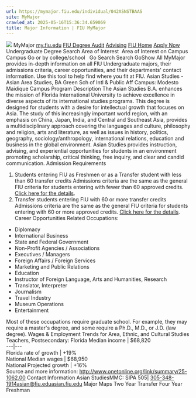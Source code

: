 ```yaml
---
url: https://mymajor.fiu.edu/individual/042ASNSTBAAS
site: MyMajor
crawled_at: 2025-05-16T15:36:34.659069
title: Major Information | FIU MyMajor
---
```


![](https://mymajor.fiu.edu/assets/logo-T4VPR2BI.png)
MyMajor
[my.fiu.edu](https://my.fiu.edu/)
[FIU Degree Audit](https://dasa.fiu.edu/all-departments/advising/panther-success-hub/panther-degree-audit/)
[Advising](https://advising.fiu.edu)
[FIU Home](https://www.fiu.edu/)
[Apply Now](https://admissions.fiu.edu/)
Undergraduate Degree Search
Area of Interest
​
Area of Interest
on
Campus
​
Campus
Go
or by college/school
​
​
Go
Search
Search
GoShow All
MyMajor provides in-depth information on all FIU Undergraduate majors, their admissions criteria, career opportunities, and their departments' contact information. Use this tool to help find where you fit at FIU.
Asian Studies - Asian Area Studies,
BA
Green Sch of Intl & Public Aff
Campus:
Modesto Maidique Campus
Program Description
The Asian Studies B.A. enhances the mission of Florida International University to achieve excellence in diverse aspects of its international studies programs. This degree is designed for students with a desire for intellectual growth that focuses on Asia. The study of this increasingly important world region, with an emphasis on China, Japan, India, and Central and Southeast Asia, provides a multidisciplinary approach covering the languages and culture, philosophy and religion, arts and literature, as well as issues in history, politics, geography, sociology/anthropology, international relations, education and business in the global environment. Asian Studies provides instruction, advising, and experiential opportunities for students in an environment promoting scholarship, critical thinking, free inquiry, and clear and candid communication.
Admission Requirements
1. Students entering FIU as Freshmen or as a Transfer student with less than 60 transfer credits
Admissions criteria are the same as the general FIU criteria for students entering with fewer than 60 approved credits. [Click here for the details](http://admissions.fiu.edu/apply/freshman/).
2. Transfer students entering FIU with 60 or more transfer credits
Admissions criteria are the same as the general FIU criteria for students entering with 60 or more approved credits. [Click here for the details](http://admissions.fiu.edu/apply/transfer/).
Career Opportunities
Related Occupations:
  * Diplomacy
  * International Business
  * State and Federal Government
  * Non-Profit Agencies / Associations
  * Executives / Managers
  * Foreign Affairs / Foreign Services
  * Marketing and Public Relations
  * Education
  * Instructor of Foreign Language, Arts and Humanities, Research
  * Translator, Interpreter
  * Journalism
  * Travel Industry
  * Museum Operations
  * Entertainment


Most of these occupations require graduate school. For example, they may require a master's degree, and some require a Ph.D., M.D., or J.D. (law degree).
Wages & Employment Trends for Area, Ethnic, and Cultural Studies Teachers, Postsecondary:
Florida Median income | $68,820  
---|---  
Florida rate of growth | +19%  
National Median wages | $68,950  
National Projected growth | +16%  
Source and more information: <http://www.onetonline.org/link/summary/25-1062.00>
Contact Information
Asian StudiesMMC: SIPA 505| 305-348-1914asian@fiu.edu[asian.fiu.edu](https://mymajor.fiu.edu/admin/asian.fiu.edu)
Major Maps
Two Year Transfer
Four Year Freshman
